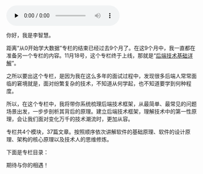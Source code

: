 <audio id="audio" title="第2季回归丨大数据之后，让我们回归后端" controls="" preload="none"><source id="mp3" src="https://static001.geekbang.org/resource/audio/d3/cf/d39233a509b3fc3b6b421194511ea5cf.mp3"></audio>

你好，我是李智慧。

距离“从0开始学大数据”专栏的结束已经过去9个月了。在这9个月中，我一直都在准备另一个专栏的内容。11月18号，这个专栏终于上线，那就是“[后端技术基础详解](https://time.geekbang.org/column/intro/254?utm_term=zeusE44XI&amp;utm_source=geektime&amp;utm_medium=dashuju)”。

之所以要出这个专栏，是因为我在这么多年的面试过程中，发现很多后端人常常面临的窘境就是，面对纷繁复杂的技术，不知道从何学起，也不知道要学到何种程度。

所以，在这个专栏中，我将带你系统梳理后端技术框架，从最简单、最常见的问题场景出发，一步步剖析其背后的原理。建立后端技术框架，理解技术中的第一性原理，会让我们面对变化万千的技术潮流时，更加从容。

专栏共4个模块，37篇文章。按照顺序依次讲解软件的基础原理、软件的设计原理、架构的核心原理以及技术人的思维修炼。

下面是专栏目录：

<img src="https://static001.geekbang.org/resource/image/0e/90/0e4c7f1b5acafa8bf8ed829fda702f90.jpg" alt=""><br>
期待与你的相遇！

[<img src="https://static001.geekbang.org/resource/image/d2/b6/d2194c139130946737870ef207a75ab6.jpg" alt="">](https://time.geekbang.org/column/intro/254?utm_term=zeusE44XI&amp;utm_source=geektime&amp;utm_medium=dashuju)
